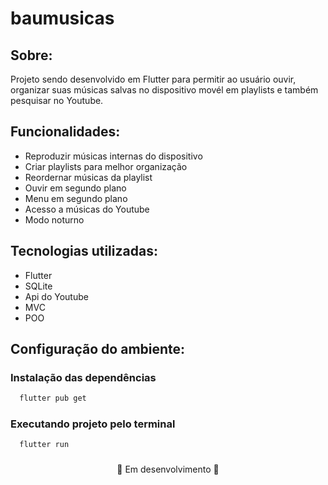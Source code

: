 # baumusicas
## Sobre:
<p>Projeto sendo desenvolvido em Flutter para permitir ao usuário ouvir, organizar suas músicas salvas no dispositivo movél  em playlists e também pesquisar no Youtube.</p>

## Funcionalidades:
- Reproduzir músicas internas do dispositivo
- Criar playlists para melhor organização
- Reordernar músicas da playlist
- Ouvir em segundo plano
- Menu em segundo plano
- Acesso a músicas do Youtube
- Modo noturno

## Tecnologias utilizadas:
- Flutter
- SQLite
- Api do Youtube
- MVC
- POO

## Configuração do ambiente:

### Instalação das dependências
```bash
  flutter pub get
```
### Executando projeto pelo terminal
```bash
  flutter run
```

### 
<p align="center">🚧 Em desenvolvimento 🚧</p>
